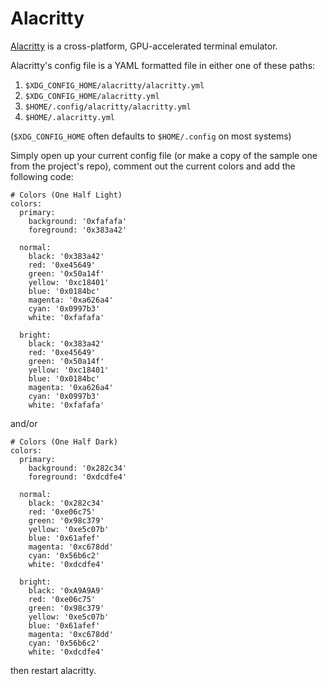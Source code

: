 # Alacritty

[Alacritty](https://github.com/jwilm/alacritty) is a cross-platform,
GPU-accelerated terminal emulator.

Alacritty's config file is a YAML formatted file in either one of these paths:

  1. `$XDG_CONFIG_HOME/alacritty/alacritty.yml`
  2. `$XDG_CONFIG_HOME/alacritty.yml`
  3. `$HOME/.config/alacritty/alacritty.yml`
  4. `$HOME/.alacritty.yml`

(`$XDG_CONFIG_HOME` often defaults to `$HOME/.config` on most systems)

Simply open up your current config file (or make a copy of the sample one from
the project's repo), comment out the current colors and add the following code:

```
# Colors (One Half Light)
colors:
  primary:
    background: '0xfafafa'
    foreground: '0x383a42'

  normal:
    black: '0x383a42'
    red: '0xe45649'
    green: '0x50a14f'
    yellow: '0xc18401'
    blue: '0x0184bc'
    magenta: '0xa626a4'
    cyan: '0x0997b3'
    white: '0xfafafa'

  bright:
    black: '0x383a42'
    red: '0xe45649'
    green: '0x50a14f'
    yellow: '0xc18401'
    blue: '0x0184bc'
    magenta: '0xa626a4'
    cyan: '0x0997b3'
    white: '0xfafafa'
```

and/or

```
# Colors (One Half Dark)
colors:
  primary:
    background: '0x282c34'
    foreground: '0xdcdfe4'

  normal:
    black: '0x282c34'
    red: '0xe06c75'
    green: '0x98c379'
    yellow: '0xe5c07b'
    blue: '0x61afef'
    magenta: '0xc678dd'
    cyan: '0x56b6c2'
    white: '0xdcdfe4'

  bright:
    black: '0xA9A9A9'
    red: '0xe06c75'
    green: '0x98c379'
    yellow: '0xe5c07b'
    blue: '0x61afef'
    magenta: '0xc678dd'
    cyan: '0x56b6c2'
    white: '0xdcdfe4'
```

then restart alacritty.
